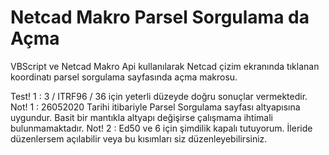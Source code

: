 # Netcad Makro Parsel Sorgulama da Açma
VBScript ve Netcad Makro Api kullanılarak Netcad çizim ekranında tıklanan koordinatı parsel sorgulama sayfasında açma makrosu.

Test! 1 : 3 / ITRF96 / 36 için yeterli düzeyde doğru sonuçlar vermektedir.
Not! 1 : 26052020 Tarihi itibariyle Parsel Sorgulama sayfası altyapısına uygundur. Basit bir mantıkla altyapı değişirse çalışmama ihtimali bulunmamaktadır.
Not! 2 : Ed50 ve 6 için şimdilik kapalı tutuyorum. İleride düzenlersem açılabilir veya bu kısımları siz düzenleyebilirsiniz.
